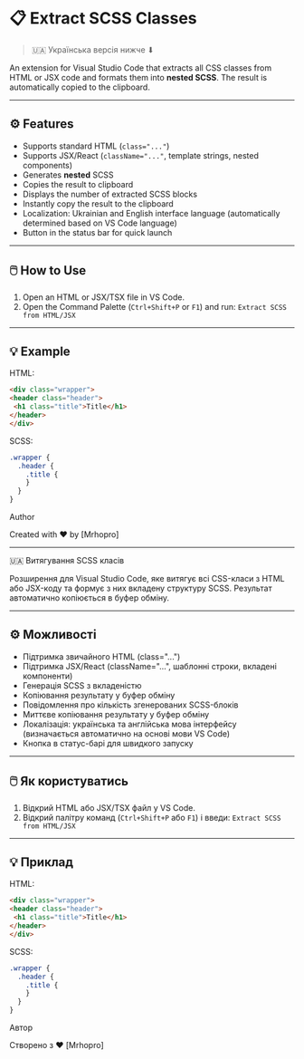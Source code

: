 # 📋 Extract SCSS Classes

> 🇺🇦 Українська версія нижче ⬇

An extension for Visual Studio Code that extracts all CSS classes from HTML or JSX code and formats them into **nested SCSS**. The result is automatically copied to the clipboard.

---

## ⚙️ Features

- Supports standard HTML (`class="..."`)
- Supports JSX/React (`className="..."`, template strings, nested components)
- Generates **nested** SCSS
- Copies the result to clipboard
- Displays the number of extracted SCSS blocks
- Instantly copy the result to the clipboard
- Localization: Ukrainian and English interface language (automatically determined based on VS Code language)
- Button in the status bar for quick launch

---

## 🖱️ How to Use

1. Open an HTML or JSX/TSX file in VS Code.
2. Open the Command Palette (`Ctrl+Shift+P` or `F1`) and run:
```Extract SCSS from HTML/JSX```

---

## 💡 Example

HTML:

```html
<div class="wrapper">
<header class="header">
 <h1 class="title">Title</h1>
</header>
</div>
```

SCSS:

```scss
.wrapper {
  .header {
    .title {
    }
  }
}
```

Author

Created with ❤️ by [Mrhopro]

---

🇺🇦 Витягування SCSS класів

Розширення для Visual Studio Code, яке витягує всі CSS-класи з HTML або JSX-коду та формує з них вкладену структуру SCSS. Результат автоматично копіюється в буфер обміну.

---

 ## ⚙️ Можливості

 - Підтримка звичайного HTML (class="...")
 - Підтримка JSX/React (className="...", шаблонні строки, вкладені компоненти)
 - Генерація SCSS з вкладеністю
 - Копіювання результату у буфер обміну
 - Повідомлення про кількість згенерованих SCSS-блоків
 - Миттєве копіювання результату у буфер обміну
 - Локалізація: українська та англійська мова інтерфейсу (визначається автоматично на основі мови VS Code)
 - Кнопка в статус-барі для швидкого запуску

---

 ## 🖱️ Як користуватись

 1. Відкрий HTML або JSX/TSX файл у VS Code.
 2. Відкрий палітру команд (`Ctrl+Shift+P` або `F1`) і введи:
 ```Extract SCSS from HTML/JSX```
 
---

 ## 💡 Приклад
 HTML:

```html
<div class="wrapper">
<header class="header">
 <h1 class="title">Title</h1>
</header>
</div>
```

SCSS:

```scss
.wrapper {
  .header {
    .title {
    }
  }
}
```

Автор

Створено з ❤️ [Mrhopro]